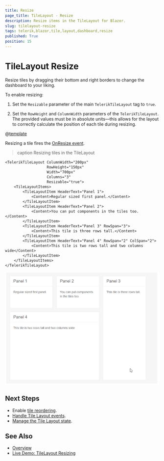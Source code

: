 ```yaml
---
title: Resize
page_title: TileLayout - Resize
description: Resize items in the TileLayout for Blazor.
slug: tilelayout-resize
tags: telerik,blazor,tile,layout,dashboard,resize
published: True
position: 15
---
```


# TileLayout Resize

Resize tiles by dragging their bottom and right borders to change the dashboard to your liking.

To enable resizing:

1. Set the `Resizable` parameter of the main `TelerikTileLayout` tag to `true`.

2. Set the  `RowHeight` and `ColumnWidth` parameters of the `TelerikTileLayout`. The provided values must be in absolute units—this allows for the layout to correctly calculate the position of each tile during resizing.

@[template](/_contentTemplates/tilelayout/basics.md#resizing-reordering-logic)

Resizing a tile fires the [OnResize event](slug:tilelayout-events#onresize).

>caption Resizing tiles in the TileLayout

````RAZOR
<TelerikTileLayout ColumnWidth="200px"
                   RowHeight="150px"
                   Width="700px"
                   Columns="3"
                   Resizable="true">
    <TileLayoutItems>
        <TileLayoutItem HeaderText="Panel 1">
            <Content>Regular sized first panel.</Content>
        </TileLayoutItem>
        <TileLayoutItem HeaderText="Panel 2">
            <Content>You can put components in the tiles too.</Content>
        </TileLayoutItem>
        <TileLayoutItem HeaderText="Panel 3" RowSpan="3">
            <Content>This tile is three rows tall.</Content>
        </TileLayoutItem>
        <TileLayoutItem HeaderText="Panel 4" RowSpan="2" ColSpan="2">
            <Content>This tile is two rows tall and two columns wide</Content>
        </TileLayoutItem>
    </TileLayoutItems>
</TelerikTileLayout>
````

![resize tiles](images/tilelayout-resizing-overview.gif)


## Next Steps

* Enable [tile reordering](slug:tilelayout-reorder).
* [Handle Tile Layout events](slug:tilelayout-events).
* [Manage the Tile Layout state](slug:tilelayout-state).


## See Also

* [Overview](slug:tilelayout-overview)
* [Live Demo: TileLayout Resizing](https://demos.telerik.com/blazor-ui/tilelayout/resizing)
